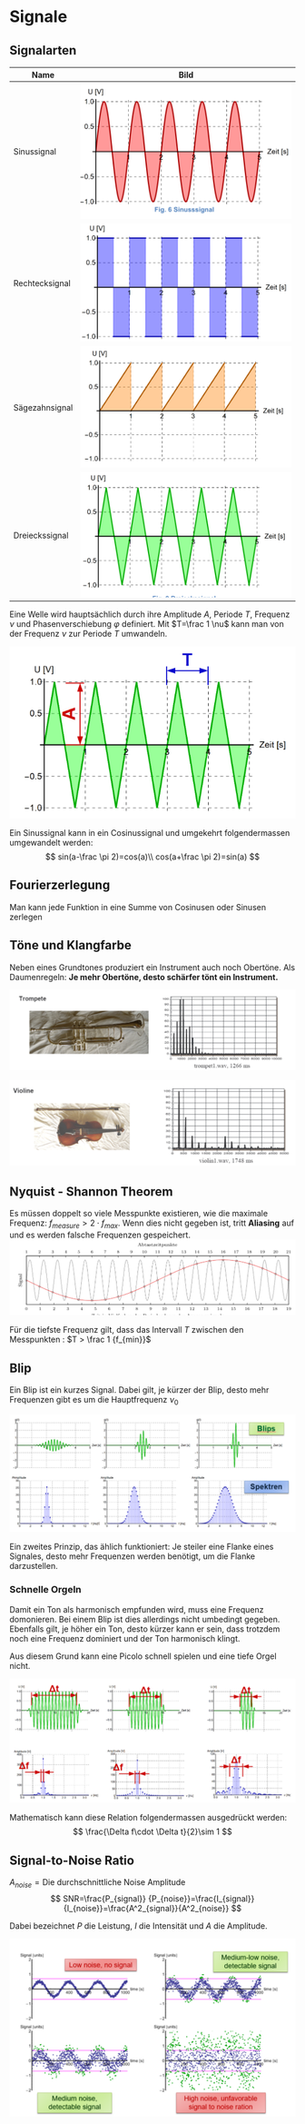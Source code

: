# Signale

## Signalarten

| Name           | Bild                                                                                          |
| -------------- | --------------------------------------------------------------------------------------------- |
| Sinussignal    | <img src="res/image-20220104160724805.png" alt="image-20220104160724805" style="zoom:50%;" /> |
| Rechtecksignal | <img src="res/image-20220104160736803.png" alt="image-20220104160736803" style="zoom:50%;" /> |
| Sägezahnsignal | <img src="res/image-20220104160746033.png" alt="image-20220104160746033" style="zoom:50%;" /> |
| Dreieckssignal | <img src="res/image-20220104160754044.png" alt="image-20220104160754044" style="zoom:50%;" /> |

Eine Welle wird hauptsächlich durch ihre Amplitude $A$, Periode $T$, Frequenz $\nu$ und Phasenverschiebung $\varphi$ definiert. Mit $T=\frac 1 \nu$ kann man von der Frequenz $\nu$ zur Periode $T$ umwandeln.

![image-20220104160904801](res/image-20220104160904801.png)

Ein Sinussignal kann in ein Cosinussignal und umgekehrt folgendermassen umgewandelt werden:
$$
sin(a-\frac \pi 2)=cos(a)\\
cos(a+\frac \pi 2)=sin(a)
$$

## Fourierzerlegung

Man kann jede Funktion in eine Summe von Cosinusen oder Sinusen zerlegen

## Töne und Klangfarbe

Neben eines Grundtones produziert ein Instrument auch noch Obertöne. Als Daumenregeln: **Je mehr Obertöne, desto schärfer tönt ein Instrument.**

![image-20220104161639421](res/image-20220104161639421.png)

![image-20220104161650259](res/image-20220104161650259.png)

## Nyquist - Shannon Theorem

Es müssen doppelt so viele Messpunkte existieren, wie die maximale Frequenz: $f_{measure}>2\cdot f_{max}$. Wenn dies nicht gegeben ist, tritt **Aliasing** auf und es werden falsche Frequenzen gespeichert.![image-20220104162212052](res/image-20220104162212052.png)

Für die tiefste Frequenz gilt, dass das Intervall $T$ zwischen den Messpunkten : $T > \frac 1 {f_{min}}$

## Blip

Ein Blip ist ein kurzes Signal. Dabei gilt, je kürzer der Blip, desto mehr Frequenzen gibt es um die Hauptfrequenz $\nu_0$

![image-20220104163122323](res/image-20220104163122323.png)

Ein zweites Prinzip, das ählich funktioniert: Je steiler eine Flanke eines Signales, desto mehr Frequenzen werden benötigt, um die Flanke darzustellen.

### Schnelle Orgeln

Damit ein Ton als harmonisch empfunden wird, muss eine Frequenz domonieren. Bei einem Blip ist dies allerdings nicht umbedingt gegeben. Ebenfalls gilt, je höher ein Ton, desto kürzer kann er sein, dass trotzdem noch eine Frequenz dominiert und der Ton harmonisch klingt. 

Aus diesem Grund kann eine Picolo schnell spielen und eine tiefe Orgel nicht.

![image-20220104163715258](res/image-20220104163715258.png)

Mathematisch kann diese Relation folgendermassen ausgedrückt werden: 
$$
\frac{\Delta f\cdot \Delta t}{2}\sim 1
$$

## Signal-to-Noise Ratio

$A_{noise}=\text{Die durchschnittliche Noise Amplitude}$
$$
SNR=\frac{P_{signal}} {P_{noise}}=\frac{I_{signal}} {I_{noise}}=\frac{A^2_{signal}}{A^2_{noise}}
$$

Dabei bezeichnet $P$ die Leistung, $I$ die Intensität und $A$ die Amplitude.

![image-20220104163929991](res/image-20220104163929991.png)